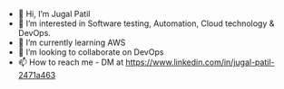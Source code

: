 - 👋 Hi, I’m Jugal Patil
- 👀 I’m interested in Software testing, Automation, Cloud technology & DevOps.
- 🌱 I’m currently learning AWS
- 💞️ I’m looking to collaborate on DevOps
- 📫 How to reach me - DM at https://www.linkedin.com/in/jugal-patil-2471a463

<!---
jugalpatil1993/jugalpatil1993 is a ✨ special ✨ repository because its `README.md` (this file) appears on your GitHub profile.
You can click the Preview link to take a look at your changes.
--->
